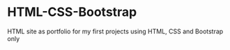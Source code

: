 # HTML-CSS-Bootstrap

HTML site as portfolio for my first projects using HTML, CSS and Bootstrap only
